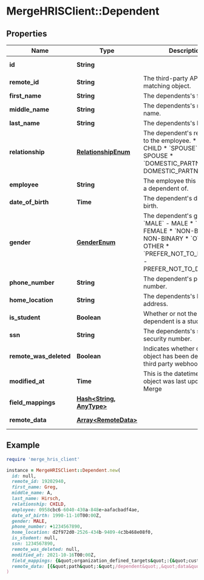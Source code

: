 # MergeHRISClient::Dependent

## Properties

| Name | Type | Description | Notes |
| ---- | ---- | ----------- | ----- |
| **id** | **String** |  | [optional][readonly] |
| **remote_id** | **String** | The third-party API ID of the matching object. | [optional] |
| **first_name** | **String** | The dependents&#39;s first name. | [optional] |
| **middle_name** | **String** | The dependents&#39;s middle name. | [optional] |
| **last_name** | **String** | The dependents&#39;s last name. | [optional] |
| **relationship** | [**RelationshipEnum**](RelationshipEnum.md) | The dependent&#39;s relationship to the employee.  * &#x60;CHILD&#x60; - CHILD * &#x60;SPOUSE&#x60; - SPOUSE * &#x60;DOMESTIC_PARTNER&#x60; - DOMESTIC_PARTNER | [optional] |
| **employee** | **String** | The employee this person is a dependent of. | [optional] |
| **date_of_birth** | **Time** | The dependent&#39;s date of birth. | [optional] |
| **gender** | [**GenderEnum**](GenderEnum.md) | The dependent&#39;s gender.  * &#x60;MALE&#x60; - MALE * &#x60;FEMALE&#x60; - FEMALE * &#x60;NON-BINARY&#x60; - NON-BINARY * &#x60;OTHER&#x60; - OTHER * &#x60;PREFER_NOT_TO_DISCLOSE&#x60; - PREFER_NOT_TO_DISCLOSE | [optional] |
| **phone_number** | **String** | The dependent&#39;s phone number. | [optional] |
| **home_location** | **String** | The dependents&#39;s home address. | [optional] |
| **is_student** | **Boolean** | Whether or not the dependent is a student | [optional] |
| **ssn** | **String** | The dependents&#39;s social security number. | [optional] |
| **remote_was_deleted** | **Boolean** | Indicates whether or not this object has been deleted by third party webhooks. | [optional][readonly] |
| **modified_at** | **Time** | This is the datetime that this object was last updated by Merge | [optional][readonly] |
| **field_mappings** | [**Hash&lt;String, AnyType&gt;**](AnyType.md) |  | [optional][readonly] |
| **remote_data** | [**Array&lt;RemoteData&gt;**](RemoteData.md) |  | [optional][readonly] |

## Example

```ruby
require 'merge_hris_client'

instance = MergeHRISClient::Dependent.new(
  id: null,
  remote_id: 19202940,
  first_name: Greg,
  middle_name: A,
  last_name: Hirsch,
  relationship: CHILD,
  employee: 0958cbc6-6040-430a-848e-aafacbadf4ae,
  date_of_birth: 1990-11-10T00:00Z,
  gender: MALE,
  phone_number: +1234567890,
  home_location: d2f972d0-2526-434b-9409-4c3b468e08f0,
  is_student: null,
  ssn: 1234567890,
  remote_was_deleted: null,
  modified_at: 2021-10-16T00:00Z,
  field_mappings: {&quot;organization_defined_targets&quot;:{&quot;custom_key&quot;:&quot;custom_value&quot;},&quot;linked_account_defined_targets&quot;:{&quot;custom_key&quot;:&quot;custom_value&quot;}},
  remote_data: [{&quot;path&quot;:&quot;/dependent&quot;,&quot;data&quot;:[&quot;Varies by platform&quot;]}]
)
```

